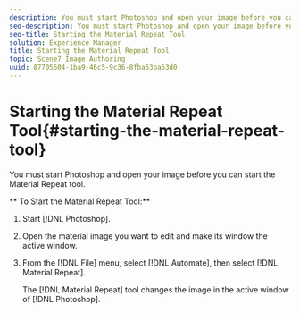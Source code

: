 ```yaml
---
description: You must start Photoshop and open your image before you can start the Material Repeat tool.
seo-description: You must start Photoshop and open your image before you can start the Material Repeat tool.
seo-title: Starting the Material Repeat Tool
solution: Experience Manager
title: Starting the Material Repeat Tool
topic: Scene7 Image Authoring
uuid: 87705604-1ba9-46c5-9c36-8fba53ba53d0
---
```


# Starting the Material Repeat Tool{#starting-the-material-repeat-tool}

You must start Photoshop and open your image before you can start the Material Repeat tool.

 ** To Start the Material Repeat Tool:** 

1. Start [!DNL Photoshop].
1. Open the material image you want to edit and make its window the active window.
1. From the [!DNL File] menu, select [!DNL Automate], then select [!DNL Material Repeat].

   The [!DNL Material Repeat] tool changes the image in the active window of [!DNL Photoshop]. 

